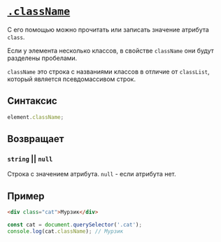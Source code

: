 # [`.className`](../index.md)

С его помощью можно прочитать или записать значение атрибута `class`.

Если у элемента несколько классов, в свойстве `className` они будут разделены пробелами.

`className` это строка с названиями классов в отличие от `classList`, который является псевдомассивом строк.

## Синтаксис

```js
element.className;
```

## Возвращает

### `string` || `null`

Строка с значением атрибута. `null` - если атрибута нет.

## Пример

```html
<div class="cat">Мурзик</div>
```

```js
const cat = document.querySelector('.cat');
console.log(cat.className); // Мурзик
```
